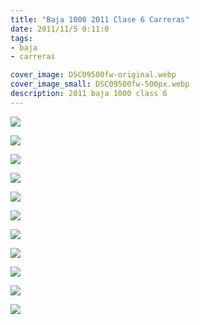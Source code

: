 ```yaml
---
title: "Baja 1000 2011 Clase 6 Carreras"
date: 2011/11/5 0:11:0
tags: 
- baja
- carreras

cover_image: DSC09500fw-original.webp
cover_image_small: DSC09500fw-500px.webp
description: 2011 baja 1000 class 6
---
```

[![](DSC09500fw)](DSC09500fw-original.webp)

  

[![](DSC09502fw)](DSC09502fw-original.webp)

  

[![](DSC09504fw)](DSC09504fw-original.webp)

  

[![](DSC09513fw)](DSC09513fw-original.webp)

  

[![](DSC09518fw)](DSC09518fw-original.webp)

  

[![](DSC09519fw)](DSC09519fw-original.webp)

  

[![](DSC09524fw)](DSC09524fw-original.webp)

  

[![](DSC09527fw)](DSC09527fw-original.webp)

  

[![](DSC09530fw)](DSC09530fw-original.webp)

  

[![](DSC09535fw)](DSC09535fw-original.webp)

  

[![](DSC09542fw)](DSC09542fw-original.webp)
